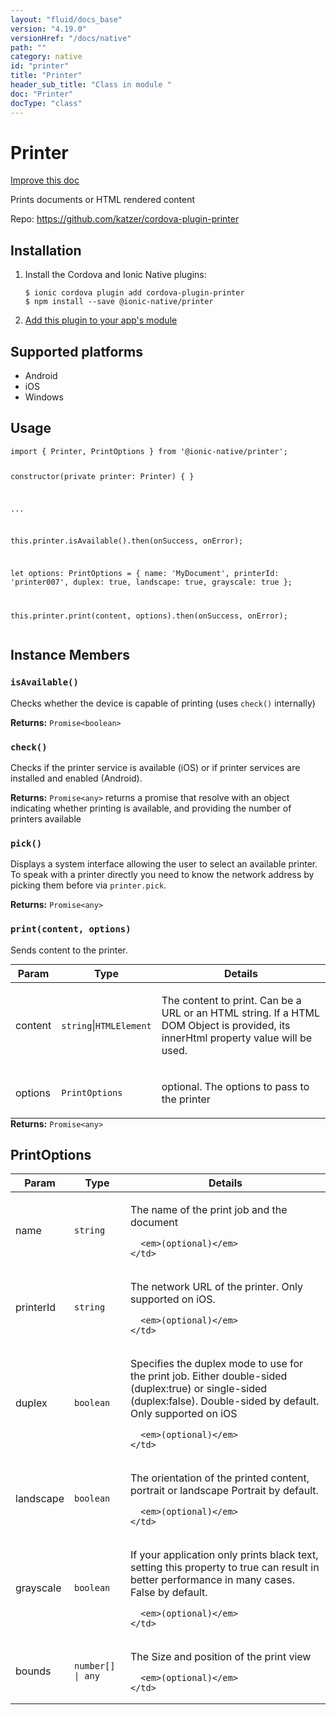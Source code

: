 ```yaml
---
layout: "fluid/docs_base"
version: "4.19.0"
versionHref: "/docs/native"
path: ""
category: native
id: "printer"
title: "Printer"
header_sub_title: "Class in module "
doc: "Printer"
docType: "class"
---
```


<h1 class="api-title">Printer</h1>

<a class="improve-v2-docs" href="http://github.com/ionic-team/ionic-native/edit/master/src/@ionic-native/plugins/printer/index.ts#L39">
  Improve this doc
</a>







<p>Prints documents or HTML rendered content</p>


<p>Repo:
  <a href="https://github.com/katzer/cordova-plugin-printer">
    https://github.com/katzer/cordova-plugin-printer
  </a>
</p>


<h2><a class="anchor" name="installation" href="#installation"></a>Installation</h2>
<ol class="installation">
  <li>Install the Cordova and Ionic Native plugins:<br>
    <pre><code class="nohighlight">$ ionic cordova plugin add cordova-plugin-printer
$ npm install --save @ionic-native/printer
</code></pre>
  </li>
  <li><a href="https://ionicframework.com/docs/native/#Add_Plugins_to_Your_App_Module">Add this plugin to your app's module</a></li>
</ol>



<h2><a class="anchor" name="platforms" href="#platforms"></a>Supported platforms</h2>
<ul>
  <li>Android</li><li>iOS</li><li>Windows</li>
</ul>






<h2><a class="anchor" name="usage" href="#usage"></a>Usage</h2>
<pre><code class="lang-typescript">import { Printer, PrintOptions } from &#39;@ionic-native/printer&#39;;

constructor(private printer: Printer) { }

...

this.printer.isAvailable().then(onSuccess, onError);

let options: PrintOptions = {
     name: &#39;MyDocument&#39;,
     printerId: &#39;printer007&#39;,
     duplex: true,
     landscape: true,
     grayscale: true
   };

this.printer.print(content, options).then(onSuccess, onError);
</code></pre>








<h2><a class="anchor" name="instance-members" href="#instance-members"></a>Instance Members</h2>
<h3><a class="anchor" name="isAvailable" href="#isAvailable"></a><code>isAvailable()</code></h3>

Checks whether the device is capable of printing (uses `check()` internally)


<div class="return-value" markdown="1">
  <i class="icon ion-arrow-return-left"></i>
  <b>Returns:</b> <code>Promise&lt;boolean&gt;</code> 
</div><h3><a class="anchor" name="check" href="#check"></a><code>check()</code></h3>


Checks if the printer service is available (iOS) or if printer services are installed and enabled (Android).


<div class="return-value" markdown="1">
  <i class="icon ion-arrow-return-left"></i>
  <b>Returns:</b> <code>Promise&lt;any&gt;</code> returns a promise that resolve with an object indicating whether printing is available, and providing the number of printers available
</div><h3><a class="anchor" name="pick" href="#pick"></a><code>pick()</code></h3>


Displays a system interface allowing the user to select an available printer. To speak with a printer directly you need to know the network address by picking them before via `printer.pick`.


<div class="return-value" markdown="1">
  <i class="icon ion-arrow-return-left"></i>
  <b>Returns:</b> <code>Promise&lt;any&gt;</code> 
</div><h3><a class="anchor" name="print" href="#print"></a><code>print(content,&nbsp;options)</code></h3>




Sends content to the printer.
<table class="table param-table" style="margin:0;">
  <thead>
  <tr>
    <th>Param</th>
    <th>Type</th>
    <th>Details</th>
  </tr>
  </thead>
  <tbody>
  <tr>
    <td>
      content</td>
    <td>
      <code>string</code>|<code>HTMLElement</code>
    </td>
    <td>
      <p>The content to print. Can be a URL or an HTML string. If a HTML DOM Object is provided, its innerHtml property value will be used.</p>
</td>
  </tr>
  
  <tr>
    <td>
      options</td>
    <td>
      <code>PrintOptions</code>
    </td>
    <td>
      <p>optional. The options to pass to the printer</p>
</td>
  </tr>
  </tbody>
</table>

<div class="return-value" markdown="1">
  <i class="icon ion-arrow-return-left"></i>
  <b>Returns:</b> <code>Promise&lt;any&gt;</code> 
</div>





<h2><a class="anchor" name="PrintOptions" href="#PrintOptions"></a>PrintOptions</h2>

<table class="table param-table" style="margin:0;">
  <thead>
  <tr>
    <th>Param</th>
    <th>Type</th>
    <th>Details</th>
  </tr>
  </thead>
  <tbody>
  
  <tr>
    <td>
      name
    </td>
    <td>
      <code>string</code>
    </td>
    <td>
      <p>The name of the print job and the document</p>

      <em>(optional)</em>
    </td>
  </tr>
  
  <tr>
    <td>
      printerId
    </td>
    <td>
      <code>string</code>
    </td>
    <td>
      <p>The network URL of the printer.
Only supported on iOS.</p>

      <em>(optional)</em>
    </td>
  </tr>
  
  <tr>
    <td>
      duplex
    </td>
    <td>
      <code>boolean</code>
    </td>
    <td>
      <p>Specifies the duplex mode to use for the print job.
Either double-sided (duplex:true) or single-sided (duplex:false).
Double-sided by default.
Only supported on iOS</p>

      <em>(optional)</em>
    </td>
  </tr>
  
  <tr>
    <td>
      landscape
    </td>
    <td>
      <code>boolean</code>
    </td>
    <td>
      <p>The orientation of the printed content, portrait or landscape
Portrait by default.</p>

      <em>(optional)</em>
    </td>
  </tr>
  
  <tr>
    <td>
      grayscale
    </td>
    <td>
      <code>boolean</code>
    </td>
    <td>
      <p>If your application only prints black text, setting this property to true can result in better performance in many cases.
False by default.</p>

      <em>(optional)</em>
    </td>
  </tr>
  
  <tr>
    <td>
      bounds
    </td>
    <td>
      <code>number[] | any</code>
    </td>
    <td>
      <p>The Size and position of the print view</p>

      <em>(optional)</em>
    </td>
  </tr>
  
  </tbody>
</table>





